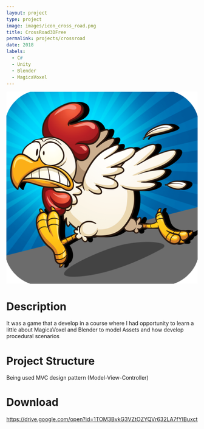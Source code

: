 ```yaml
---
layout: project
type: project
image: images/icon_cross_road.png
title: CrossRoad3DFree
permalink: projects/crossroad
date: 2018
labels:
  - C#
  - Unity
  - Blender
  - MagicaVoxel
---
```


<img class="ui medium right floated rounded image" src="../images/icon_cross_road.png">

# Description
It was a game that a develop in a course where 
I had opportunity to learn a little about MagicaVoxel and Blender to model Assets and how develop procedural scenarios

# Project Structure
Being used MVC design pattern (Model-View-Controller)

# Download
https://drive.google.com/open?id=1TOM3BvkG3VZtOZYQVr632LA7fYIBuxct



